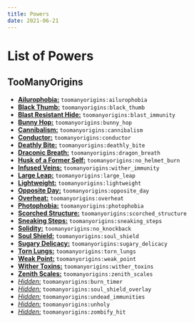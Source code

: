 ```yaml
---
title: Powers
date: 2021-06-21
---
```

# List of Powers

## TooManyOrigins
* [**Ailurophobia:**](https://github.com/MerchantPug/toomanyorigins/blob/master/src/main/resources/data/toomanyorigins/powers/ailurophobia.json) `toomanyorigins:ailurophobia`
* [**Black Thumb:**](https://github.com/MerchantPug/toomanyorigins/blob/master/src/main/resources/data/toomanyorigins/powers/black_thumb.json) `toomanyorigins:black_thumb`
* [**Blast Resistant Hide:**](https://github.com/MerchantPug/toomanyorigins/blob/master/src/main/resources/data/toomanyorigins/powers/blast_immunity.json) `toomanyorigins:blast_immunity`
* [**Bunny Hop:**](https://github.com/MerchantPug/toomanyorigins/blob/master/src/main/resources/data/toomanyorigins/powers/bunny_hop.json) `toomanyorigins:bunny_hop`
* [**Cannibalism:**](https://github.com/MerchantPug/toomanyorigins/blob/master/src/main/resources/data/toomanyorigins/powers/cannibalism.json) `toomanyorigins:cannibalism`
* [**Conductor:**](https://github.com/MerchantPug/toomanyorigins/blob/master/src/main/resources/data/toomanyorigins/powers/conductor.json) `toomanyorigins:conductor`
* [**Deathly Bite:**](https://github.com/MerchantPug/toomanyorigins/blob/master/src/main/resources/data/toomanyorigins/powers/deathly_bite.json) `toomanyorigins:deathly_bite`
* [**Draconic Breath:**](https://github.com/MerchantPug/toomanyorigins/blob/master/src/main/resources/data/toomanyorigins/powers/dragon_breath.json) `toomanyorigins:dragon_breath`
* [**Husk of a Former Self:**](https://github.com/MerchantPug/toomanyorigins/blob/master/src/main/resources/data/toomanyorigins/powers/no_helmet_burn.json) `toomanyorigins:no_helmet_burn`
* [**Infused Veins:**](https://github.com/MerchantPug/toomanyorigins/blob/master/src/main/resources/data/toomanyorigins/powers/wither_immunity.json) `toomanyorigins:wither_immunity`
* [**Large Leap:**](https://github.com/MerchantPug/toomanyorigins/blob/master/src/main/resources/data/toomanyorigins/powers/large_leap.json) `toomanyorigins:large_leap` 
* [**Lightweight:**](https://github.com/MerchantPug/toomanyorigins/blob/master/src/main/resources/data/toomanyorigins/powers/lightweight.json) `toomanyorigins:lightweight`
* [**Opposite Day:**](https://github.com/MerchantPug/toomanyorigins/blob/master/src/main/resources/data/toomanyorigins/powers/opposite_day.json) `toomanyorigins:opposite_day`
* [**Overheat:**](https://github.com/MerchantPug/toomanyorigins/blob/master/src/main/resources/data/toomanyorigins/powers/overheat.json) `toomanyorigins:overheat`
* [**Photophobia:**](https://github.com/MerchantPug/toomanyorigins/blob/master/src/main/resources/data/toomanyorigins/powers/photophobia.json) `toomanyorigins:photophobia`
* [**Scorched Structure:**](https://github.com/MerchantPug/toomanyorigins/blob/master/src/main/resources/data/toomanyorigins/powers/scorched_structure.json) `toomanyorigins:scorched_structure`
* [**Sneaking Steps:**](https://github.com/MerchantPug/toomanyorigins/blob/master/src/main/resources/data/toomanyorigins/powers/sneaking_steps.json) `toomanyorigins:sneaking_steps`
* [**Solidity:**](https://github.com/MerchantPug/toomanyorigins/blob/master/src/main/resources/data/toomanyorigins/powers/no_knockback.json) `toomanyorigins:no_knockback`
* [**Soul Shield:**](https://github.com/MerchantPug/toomanyorigins/blob/master/src/main/resources/data/toomanyorigins/powers/soul_shield.json) `toomanyorigins:soul_shield`
* [**Sugary Delicacy:**](https://github.com/MerchantPug/toomanyorigins/blob/master/src/main/resources/data/toomanyorigins/powers/sugary_delicacy.json) `toomanyorigins:sugary_delicacy`
* [**Torn Lungs:**](https://github.com/MerchantPug/toomanyorigins/blob/master/src/main/resources/data/toomanyorigins/powers/torn_lungs.json) `toomanyorigins:torn_lungs`
* [**Weak Point:**](https://github.com/MerchantPug/toomanyorigins/blob/master/src/main/resources/data/toomanyorigins/powers/weak_point.json) `toomanyorigins:weak_point`
* [**Wither Toxins:**](https://github.com/MerchantPug/toomanyorigins/blob/master/src/main/resources/data/toomanyorigins/powers/wither_toxins.json) `toomanyorigins:wither_toxins`
* [**Zenith Scales:**](https://github.com/MerchantPug/toomanyorigins/blob/master/src/main/resources/data/toomanyorigins/powers/zenith_scales.json) `toomanyorigins:zenith_scales`
* [*Hidden:*](https://github.com/MerchantPug/toomanyorigins/blob/master/src/main/resources/data/toomanyorigins/powers/burn_timer.json) `toomanyorigins:burn_timer`
* [*Hidden:*](https://github.com/MerchantPug/toomanyorigins/blob/master/src/main/resources/data/toomanyorigins/powers/soul_shield_overlay.json) `toomanyorigins:soul_shield_overlay`
* [*Hidden:*](https://github.com/MerchantPug/toomanyorigins/blob/master/src/main/resources/data/toomanyorigins/powers/undead_immunities.json) `toomanyorigins:undead_immunities`
* [*Hidden:*](https://github.com/MerchantPug/toomanyorigins/blob/master/src/main/resources/data/toomanyorigins/powers/unholy.json) `toomanyorigins:unholy`
* [*Hidden:*](https://github.com/MerchantPug/toomanyorigins/blob/master/src/main/resources/data/toomanyorigins/powers/zombify_hit.json) `toomanyorigins:zombify_hit`